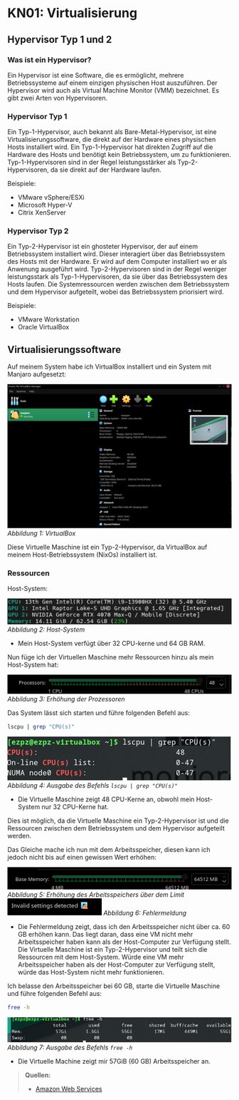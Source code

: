 # KN01: Virtualisierung

## Hypervisor Typ 1 und 2

### Was ist ein Hypervisor?

Ein Hypervisor ist eine Software, die es ermöglicht, mehrere Betriebssysteme auf einem einzigen physischen Host auszuführen. Der Hypervisor wird auch als Virtual Machine Monitor (VMM) bezeichnet. Es gibt zwei Arten von Hypervisoren.

### Hypervisor Typ 1

Ein Typ-1-Hypervisor, auch bekannt als Bare-Metal-Hypervisor, ist eine Virtualisierungssoftware, die direkt auf der Hardware eines physischen Hosts installiert wird. Ein Typ-1-Hypervisor hat direkten Zugriff auf die Hardware des Hosts und benötigt kein Betriebssystem, um zu funktionieren. Typ-1-Hypervisoren sind in der Regel leistungsstärker als Typ-2-Hypervisoren, da sie direkt auf der Hardware laufen.

Beispiele:

- VMware vSphere/ESXi
- Microsoft Hyper-V
- Citrix XenServer

### Hypervisor Typ 2

Ein Typ-2-Hypervisor ist ein ghosteter Hypervisor, der auf einem Betriebssystem installiert wird. Dieser interagiert über das Betriebssystem des Hosts mit der Hardware. Er wird auf dem Computer installiert wo er als Anwenung ausgeführt wird. Typ-2-Hypervisoren sind in der Regel weniger leistungsstark als Typ-1-Hypervisoren, da sie über das Betriebssystem des Hosts laufen. Die Systemressourcen werden zwischen dem Betriebssystem und dem Hypervisor aufgeteilt, wobei das Betriebssystem priorisiert wird.

Beispiele:

- VMware Workstation
- Oracle VirtualBox

## Virtualisierungssoftware

Auf meinem System habe ich VirtualBox installiert und ein System mit Manjaro aufgesetzt:

![1731677300661](image/Readme/1731677300661.png)
_Abbildung 1: VirtualBox_

Diese Virtuelle Maschine ist ein Typ-2-Hypervisor, da VirtualBox auf meinem Host-Betriebssystem (NixOs) installiert ist.

### Ressourcen

Host-System:

![1731677451424](image/Readme/1731677451424.png)
_Abbildung 2: Host-System_

- Mein Host-System verfügt über 32 CPU-kerne und 64 GB RAM.

Nun füge ich der Virtuellen Maschine mehr Ressourcen hinzu als mein Host-System hat:

![1731677567923](image/Readme/1731677567923.png)
_Abbildung 3: Erhöhung der Prozessoren_

Das System lässt sich starten und führe folgenden Befehl aus:

```bash
lscpu | grep "CPU(s)"
```

![1731677808858](image/Readme/1731677808858.png)
_Abbildung 4: Ausgabe des Befehls `lscpu | grep "CPU(s)"`_

- Die Virtuelle Maschine zeigt 48 CPU-Kerne an, obwohl mein Host-System nur 32 CPU-Kerne hat.

Dies ist möglich, da die Virtuelle Maschine ein Typ-2-Hypervisor ist und die Ressourcen zwischen dem Betriebssystem und dem Hypervisor aufgeteilt werden.

Das Gleiche mache ich nun mit dem Arbeitsspeicher, diesen kann ich jedoch nicht bis auf einen gewissen Wert erhöhen:

![1731677973346](image/Readme/1731677973346.png)
_Abbildung 5: Erhöhung des Arbeitsspeichers über dem Limit_
![1731677964220](image/Readme/1731677964220.png)
_Abbildung 6: Fehlermeldung_

- Die Fehlermeldung zeigt, dass ich den Arbeitsspeicher nicht über ca. 60 GB erhöhen kann. Das liegt daran, dass eine VM nicht mehr Arbeitsspeicher haben kann als der Host-Computer zur Verfügung stellt. Die Virtuelle Maschine ist ein Typ-2-Hypervisor und teilt sich die Ressourcen mit dem Host-System. Würde eine VM mehr Arbeitsspeicher haben als der Host-Computer zur Verfügung stellt, würde das Host-System nicht mehr funktionieren.

Ich belasse den Arbeitsspeicher bei 60 GB, starte die Virtuelle Maschine und führe folgenden Befehl aus:

```bash
free -h
```

![1731678318136](image/Readme/1731678318136.png)
_Abbildung 7: Ausgabe des Befehls `free -h`_

- Die Virtuelle Machine zeigt mir 57GiB (60 GB) Arbeitsspeicher an.

> **Quellen:**
>
> - [Amazon Web Services](https://aws.amazon.com/de/compare/the-difference-between-type-1-and-type-2-hypervisors/)
